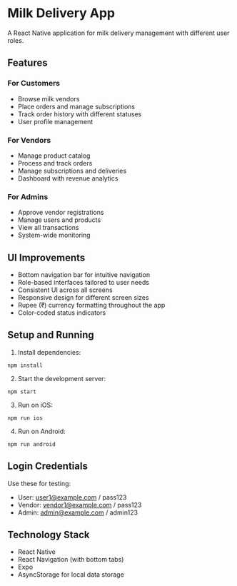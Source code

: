 # Milk Delivery App

A React Native application for milk delivery management with different user roles.

## Features

### For Customers
- Browse milk vendors
- Place orders and manage subscriptions
- Track order history with different statuses
- User profile management

### For Vendors
- Manage product catalog
- Process and track orders
- Manage subscriptions and deliveries
- Dashboard with revenue analytics

### For Admins
- Approve vendor registrations
- Manage users and products
- View all transactions
- System-wide monitoring

## UI Improvements

- Bottom navigation bar for intuitive navigation
- Role-based interfaces tailored to user needs
- Consistent UI across all screens
- Responsive design for different screen sizes
- Rupee (₹) currency formatting throughout the app
- Color-coded status indicators

## Setup and Running

1. Install dependencies:
```
npm install
```

2. Start the development server:
```
npm start
```

3. Run on iOS:
```
npm run ios
```

4. Run on Android:
```
npm run android
```

## Login Credentials

Use these for testing:

- User: user1@example.com / pass123
- Vendor: vendor1@example.com / pass123
- Admin: admin@example.com / admin123

## Technology Stack

- React Native
- React Navigation (with bottom tabs)
- Expo
- AsyncStorage for local data storage 